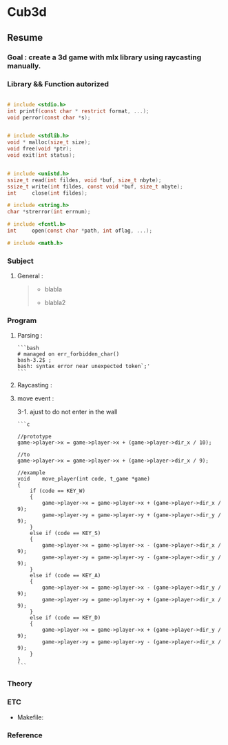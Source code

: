 # Cub3d

## Resume

### Goal : create a 3d game with mlx library using raycasting manually.

### Library && Function autorized

```c

# include <stdio.h>
int printf(const char * restrict format, ...);
void perror(const char *s);


# include <stdlib.h>
void * malloc(size_t size);
void free(void *ptr);
void exit(int status);


# include <unistd.h>
ssize_t read(int fildes, void *buf, size_t nbyte);
ssize_t write(int fildes, const void *buf, size_t nbyte);
int     close(int fildes);

# include <string.h>
char *strerror(int errnum);

# include <fcntl.h>
int		open(const char *path, int oflag, ...);

# include <math.h>


```

### Subject

1.  General :

    > - blabla
    >
    > - blabla2

### Program

1.  Parsing :

        ```bash
        # managed on err_forbidden_char()
        bash-3.2$ ;
        bash: syntax error near unexpected token`;'
        ```

2.  Raycasting :


3.  move event :

    3-1. ajust to do not enter in the wall

        ```c

        //prototype
        game->player->x = game->player->x + (game->player->dir_x / 10);

        //to
        game->player->x = game->player->x + (game->player->dir_x / 9);

        //example
        void	move_player(int code, t_game *game)
        {
            if (code == KEY_W)
            {
                game->player->x = game->player->x + (game->player->dir_x / 9);
                game->player->y = game->player->y + (game->player->dir_y / 9);
            }
            else if (code == KEY_S)
            {
                game->player->x = game->player->x - (game->player->dir_x / 9);
                game->player->y = game->player->y - (game->player->dir_y / 9);
            }
            else if (code == KEY_A)
            {
                game->player->x = game->player->x - (game->player->dir_y / 9);
                game->player->y = game->player->y + (game->player->dir_x / 9);
            }
            else if (code == KEY_D)
            {
                game->player->x = game->player->x + (game->player->dir_y / 9);
                game->player->y = game->player->y - (game->player->dir_x / 9);
            }
        }
        ```


### Theory

### ETC

- Makefile:

### Reference

```

```
